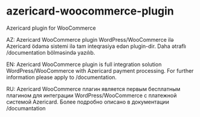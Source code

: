 # azericard-woocommerce-plugin
Azericard plugin for WooCommerce


AZ: Azericard WooCommerce plugin WordPress/WooCommerce ilə Azericard ödəmə sistemi ilə tam inteqrasiya edən plugin-dir. Daha ətraflı /documentation
bölməsində yazılıb.


EN: Azericard WooCommerce plugin is full integration solution WordPress/WooCommerce with Azericard payment processing.
For further information please apply to /documentation.

RU: Azericard WooCommerce плагин является первым бесплатным плагином для интеграции WordPress/WooCommerce c платежной системой Azericard. 
Более подробно описано в документации /documantation
